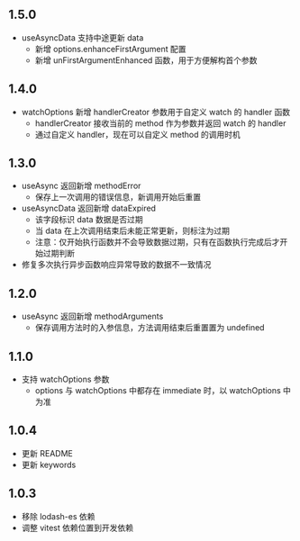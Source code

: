 ## 1.5.0
- useAsyncData 支持中途更新 data
  - 新增 options.enhanceFirstArgument 配置
  - 新增 unFirstArgumentEnhanced 函数，用于方便解构首个参数

## 1.4.0
- watchOptions 新增 handlerCreator 参数用于自定义 watch 的 handler 函数
  - handlerCreator 接收当前的 method 作为参数并返回 watch 的 handler
  - 通过自定义 handler，现在可以自定义 method 的调用时机

## 1.3.0
- useAsync 返回新增 methodError
  - 保存上一次调用的错误信息，新调用开始后重置
- useAsyncData 返回新增 dataExpired
  - 该字段标识 data 数据是否过期
  - 当 data 在上次调用结束后未能正常更新，则标注为过期
  - 注意：仅开始执行函数并不会导致数据过期，只有在函数执行完成后才开始过期判断
- 修复多次执行异步函数响应异常导致的数据不一致情况

## 1.2.0

- useAsync 返回新增 methodArguments
  - 保存调用方法时的入参信息，方法调用结束后重置置为 undefined

## 1.1.0

- 支持 watchOptions 参数
  - options 与 watchOptions 中都存在 immediate 时，以 watchOptions 中为准

## 1.0.4

- 更新 README
- 更新 keywords

## 1.0.3

- 移除 lodash-es 依赖
- 调整 vitest 依赖位置到开发依赖